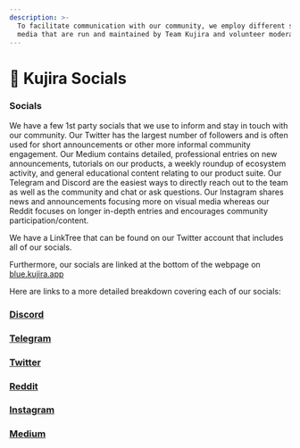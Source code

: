 ```yaml
---
description: >-
  To facilitate communication with our community, we employ different social
  media that are run and maintained by Team Kujira and volunteer moderators.
---
```


# 👫 Kujira Socials

### Socials

We have a few 1st party socials that we use to inform and stay in touch with our community. Our Twitter has the largest number of followers and is often used for short announcements or other more informal community engagement. Our Medium contains detailed, professional entries on new announcements, tutorials on our products, a weekly roundup of ecosystem activity, and general educational content relating to our product suite. Our Telegram and Discord are the easiest ways to directly reach out to the team as well as the community and chat or ask questions. Our Instagram shares news and announcements focusing more on visual media whereas our Reddit focuses on longer in-depth entries and encourages community participation/content.

We have a LinkTree that can be found on our Twitter account that includes all of our socials.

Furthermore, our socials are linked at the bottom of the webpage on [blue.kujira.app](https://blue.kujira.app/swap)

Here are links to a more detailed breakdown covering each of our socials:

### [Discord](discord.md)

### [Telegram](./#telegram)

### [Twitter](./#twitter)

### [Reddit](./#reddit)

### [Instagram](./#instagram)

### [Medium](./#medium)
